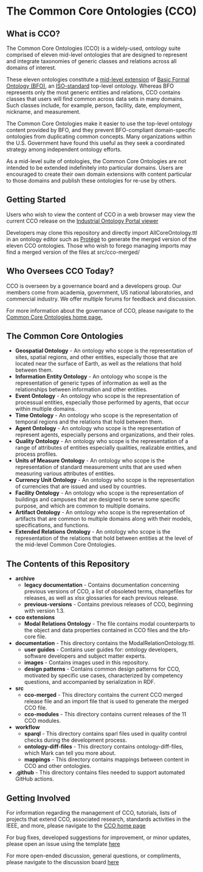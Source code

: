 # The Common Core Ontologies (CCO)

## What is CCO?

The Common Core Ontologies (CCO) is a widely-used, ontology suite comprised of eleven mid-level ontologies that are designed to represent and integrate taxonomies of generic classes and relations across all domains of interest. 

These eleven ontologies constitute a [mid-level extension](https://arxiv.org/abs/2404.17757) of [Basic Formal Ontology (BFO)](https://github.com/bfo-ontology/BFO-2020), an [ISO-standard](https://www.iso.org/standard/71954.html) top-level ontology. Whereas BFO represents only the most generic entities and relations, CCO contains classes that users will find common across data sets in many domains. Such classes include, for example, person, facility, date, employment, nickname, and measurement. 

The Common Core Ontologies make it easier to use the top-level ontology content provided by BFO, and they prevent BFO-compliant domain-specific ontologies from duplicating common concepts. Many organizations within the U.S. Government have found this useful as they seek a coordinated strategy among independent ontology efforts.

As a mid-level suite of ontologies, the Common Core Ontologies are not intended to be extended indefinitely into particular domains. Users are encouraged to create their own domain extensions with content particular to those domains and publish these ontologies for re-use by others. 

## Getting Started

Users who wish to view the content of CCO in a web browser may view the current CCO release on the [Industrial Ontology Portal viewer](https://industryportal.enit.fr/ontologies/CCO)

Developers may clone this repository and directly import AllCoreOntology.ttl in an ontology editor such as [Protégé](https://protege.stanford.edu/) to generate the merged version of the eleven CCO ontologies. Those who wish to forego managing imports may find a merged version of the files at src/cco-merged/

## Who Oversees CCO Today?

CCO is overseen by a governance board and a developers group. Our members come from academia, government, US national laboratories, and commercial industry. We offer multiple forums for feedback and discussion. 

For more information about the governance of CCO, please navigate to the [Common Core Ontologies home page.](https://commoncoreontology.github.io/cco-webpage/board/)

## The Common Core Ontologies

- **Geospatial Ontology**	- An ontology who scope is the representation of sites, spatial regions, and other entities, especially those that are located near the surface of Earth, as well as the relations that hold between them.
- **Information Entity Ontology** - An ontology who scope is the representation of generic types of information as well as the relationships between information and other entities.
- **Event Ontology** - An ontology who scope is the representation of processual entities, especially those performed by agents, that occur within multiple domains.
- **Time Ontology**	- An ontology who scope is the representation of temporal regions and the relations that hold between them.
- **Agent Ontology** - An ontology who scope is the representation of represent agents, especially persons and organizations, and their roles.
- **Quality Ontology**	- An ontology who scope is the representation of a range of attributes of entities especially qualities, realizable entities, and process profiles.
- **Units of Measure Ontology**	- An ontology who scope is the representation of standard measurement units that are used when measuring various attributes of entities.
- **Currency Unit Ontology**	- An ontology who scope is the representation of currencies that are issued and used by countries.
- **Facility Ontology** - An ontology who scope is the representation of buildings and campuses that are designed to serve some specific purpose, and which are common to multiple domains.
- **Artifact Ontology**	- An ontology who scope is the representation of artifacts that are common to multiple domains along with their models, specifications, and functions.
- **Extended Relations Ontology**	- An ontology who scope is the representation of the relations that hold between entities at the level of the mid-level Common Core Ontologies.

## The Contents of this Repository

* **archive** 
	* **legacy documentation** - Contains documentation concerning previous versions of CCO, a list of obsoleted terms, changefiles for releases, as well as xlsx glossaries for each previous release. 
	* **previous-versions** - Contains previous releases of CCO, beginning with version 1.3. 
* **cco extensions** 	
	* **Modal Relations Ontology** - The file contains modal counterparts to the object and data properties contained in CCO files and the bfo-core file.
* **documentation** 	- This directory contains the ModalRelationOntology.ttl.
	* **user guides** - Contains user guides for: ontology developers, software developers and subject matter experts.
	* **images** - Contains images used in this repository.
	* **design patterns** - Contains common design patterns for CCO, motivated by specific use cases, characterized by competency questions, and accompanied by serialization in RDF.  
* **src**
	* **cco-merged** - This directory contains the current CCO merged release file and an import file that is used to generate the merged CCO file. 
	* **cco-modules** - This directory contains current releases of the 11 CCO modules.
* **workflow** 	
	* **sparql** - This directory contains sparl files used in quality control checks during the development process. 
	* **ontology-diff-files** - This directory contains ontology-diff-files, which Mark can tell you more about. 
	* **mappings** - This directory contains mappings between content in CCO and other ontologies. 
* **.github** 	- This directory contains files needed to support automated GitHub actions. 

## Getting Involved

For information regarding the management of CCO, tutorials, lists of projects that extend CCO, associated research, standards activities in the IEEE, and more, please navigate to the [CCO home page](https://commoncoreontology.github.io/cco-webpage/)

For bug fixes, developed suggestions for improvement, or minor updates, please open an issue using the template [here](https://github.com/CommonCoreOntology/CommonCoreOntologies/issues) 

For more open-ended discussion, general questions, or compliments, please navigate to the discussion board [here](https://github.com/CommonCoreOntology/CommonCoreOntologies/discussions)